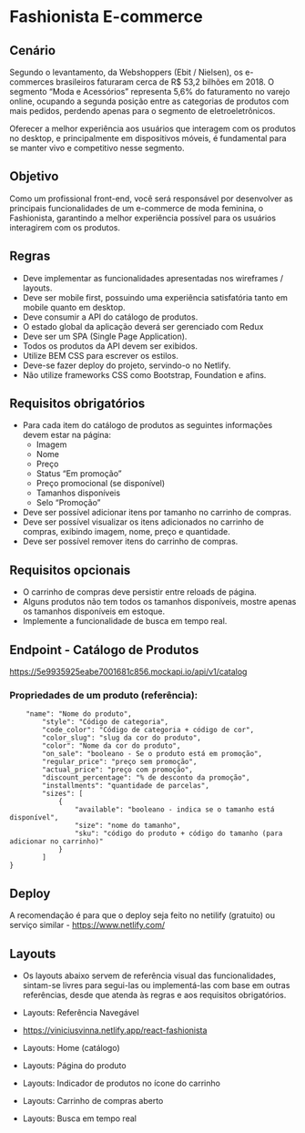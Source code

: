 # Fashionista E-commerce

## Cenário
Segundo o levantamento, da Webshoppers (Ebit / Nielsen), os e-commerces brasileiros faturaram cerca de R$ 53,2 bilhões em 2018. O segmento “Moda e Acessórios” representa 5,6% do faturamento no varejo online, ocupando a segunda posição entre as categorias de produtos com mais pedidos, perdendo apenas para o segmento de eletroeletrônicos.

Oferecer a melhor experiência aos usuários que interagem com os produtos no desktop, e principalmente em dispositivos móveis, é fundamental para se manter vivo e competitivo nesse segmento.

## Objetivo
Como um profissional front-end, você será responsável por desenvolver as principais funcionalidades de um e-commerce de moda feminina, o Fashionista, garantindo a melhor experiência possível para os usuários interagirem com os produtos.

## Regras
* Deve implementar as funcionalidades apresentadas nos wireframes / layouts.
* Deve ser mobile first, possuindo uma experiência satisfatória tanto em mobile quanto em desktop.
* Deve consumir a API do catálogo de produtos.
* O estado global da aplicação deverá ser gerenciado com Redux
* Deve ser um SPA (Single Page Application).
* Todos os produtos da API devem ser exibidos.
* Utilize BEM CSS para escrever os estilos.
* Deve-se fazer deploy do projeto, servindo-o no Netlify.
* Não utilize frameworks CSS como Bootstrap, Foundation e afins.


## Requisitos obrigatórios
* Para cada item do catálogo de produtos as seguintes informações devem estar na página:
  * Imagem
  * Nome
  * Preço
  * Status “Em promoção”
  * Preço promocional (se disponível)
  * Tamanhos disponíveis
  * Selo “Promoção”
* Deve ser possível adicionar itens por tamanho no carrinho de compras.
* Deve ser possível visualizar os itens adicionados no carrinho de compras, exibindo imagem, nome, preço e quantidade.
* Deve ser possível remover itens do carrinho de compras.

## Requisitos opcionais
* O carrinho de compras deve persistir entre reloads de página.
* Alguns produtos não tem todos os tamanhos disponíveis, mostre apenas os tamanhos disponíveis em estoque.
* Implemente a funcionalidade de busca em tempo real.

## Endpoint - Catálogo de Produtos
https://5e9935925eabe7001681c856.mockapi.io/api/v1/catalog

### Propriedades de um produto (referência):

```JSON{
	"name": "Nome do produto",
		"style": "Código de categoria",
		"code_color": "Código de categoria + código de cor",
		"color_slug": "slug da cor do produto",
		"color": "Nome da cor do produto",
		"on_sale": "booleano - Se o produto está em promoção",
		"regular_price": "preço sem promoção",
		"actual_price": "preço com promoção",
		"discount_percentage": "% de desconto da promoção",
		"installments": "quantidade de parcelas",
		"sizes": [
			{
				"available": "booleano - indica se o tamanho está disponível",
				"size": "nome do tamanho",
				"sku": "código do produto + código do tamanho (para adicionar no carrinho)"
			}
		]
}
```

## Deploy
A recomendação é para que o deploy seja feito no netilify (gratuito) ou serviço similar - https://www.netlify.com/

## Layouts
* Os layouts abaixo servem de referência visual das funcionalidades, sintam-se livres para segui-las ou implementá-las com base em outras referências, desde que atenda às regras e aos requisitos obrigatórios.

* Layouts: Referência Navegável
* https://viniciusvinna.netlify.app/react-fashionista
* Layouts: Home (catálogo)
* Layouts: Página do produto
* Layouts: Indicador de produtos no ícone do carrinho
* Layouts: Carrinho de compras aberto
* Layouts: Busca em tempo real